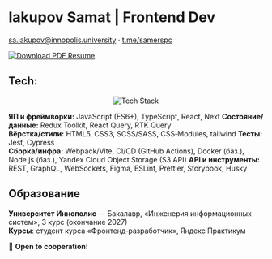 # Iakupov Samat | Frontend Dev

[sa.iakupov@innopolis.university](mailto:sa.iakupov@innopolis.university) · [t.me/samerspc](https://t.me/samerspc)

<p align="left">
  <a href="https://drive.google.com/file/d/1qWiFS67z4K3rTZjZkmFASqS_qPo4s-ZY/view">
    <img src="https://img.shields.io/badge/Resume.pdf-2D3748?style=for-the-badge&logo=readthedocs&logoColor=white" alt="Download PDF Resume" />
  </a>
</p>

## Tech:

<p align="center">
  <img src="https://skillicons.dev/icons?i=js,ts,nodejs,react,nextjs,npm,redux,html,css,jest,cypress,express,webpack,docker,git&theme=dark" alt="Tech Stack" />
</p>

**ЯП и фреймворки:** JavaScript (ES6+), TypeScript, React, Next
**Состояние/данные:** Redux Toolkit, React Query, RTK Query  
**Вёрстка/стили:** HTML5, CSS3, SCSS/SASS, CSS‑Modules, tailwind
**Тесты:** Jest, Cypress  
**Сборка/инфра:** Webpack/Vite, CI/CD (GitHub Actions), Docker (баз.), Node.js (баз.), Yandex Cloud Object Storage (S3 API)
**API и инструменты:** REST, GraphQL, WebSockets, Figma, ESLint, Prettier, Storybook, Husky

## Образование
**Университет Иннополис** — Бакалавр, «Инженерия информационных систем», 3 курс (окончание 2027)  
**Курсы**: студент курса «Фронтенд‑разработчик», Яндекс Практикум

🎾  **Open to cooperation!**